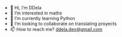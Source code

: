 - 👋 Hi, I’m DDela
- 👀 I’m interested in maths
- 🌱 I’m currently learning Python
- 💞️ I’m looking to collaborate on translating proyects
- 📫 How to reach me? ddela.dev@gmail.com

<!---
ddela-dev/ddela-dev is a ✨ special ✨ repository because its `README.md` (this file) appears on your GitHub profile.
You can click the Preview link to take a look at your changes.
--->
